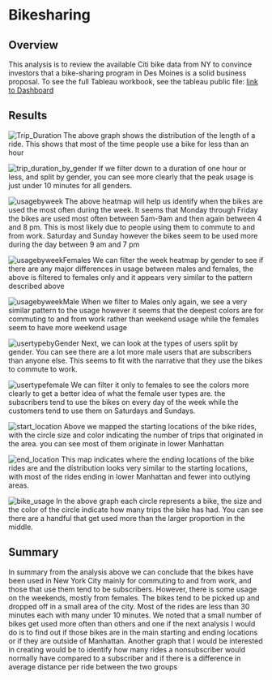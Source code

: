 # Bikesharing
## Overview
This analysis is to review the available Citi bike data from NY to convince investors that a bike-sharing program in Des Moines is a solid business proposal.
To see the full Tableau workbook, see the tableau public file:
[link to Dashboard](https://public.tableau.com/views/challenge_16416699793400/CitiBike?:language=en-US&publish=yes&:display_count=n&:origin=viz_share_link)


## Results
![Trip_Duration](https://github.com/Melberoni/bikesharing/blob/dee14818a895ca67f03b243f2aef0fd3ece0999d/Story/Durationof%20usage.png)
The above graph shows the distribution of the length of a ride. This shows that most of the time people use a bike for less than an hour

![trip_duration_by_gender](https://github.com/Melberoni/bikesharing/blob/dee14818a895ca67f03b243f2aef0fd3ece0999d/Story/duration%20of%20usage%20by%20gender%20under%201%20hour.png)
If we filter down to a duration of one hour or less, and split by gender, you can see more clearly that the peak usage is just under 10 minutes for all genders.

![usagebyweek](https://github.com/Melberoni/bikesharing/blob/dee14818a895ca67f03b243f2aef0fd3ece0999d/Story/weekly%20usage.png)
The above heatmap will help us identify when the bikes are used the most often during the week. It seems that Monday through Friday the bikes are used most often between 5am-9am and then again between 4 and 8 pm. This is most likely due to people using them to commute to and from work. Saturday and Sunday however the bikes seem to be used more during the day between 9 am and 7 pm

![usagebyweekFemales](https://github.com/Melberoni/bikesharing/blob/dee14818a895ca67f03b243f2aef0fd3ece0999d/Story/female_usage_week.png)
We can filter the week heatmap by gender to see if there are any major differences in usage between males and females, the above is filtered to females only and it appears very similar to the pattern described above

![usagebyweekMale](https://github.com/Melberoni/bikesharing/blob/dee14818a895ca67f03b243f2aef0fd3ece0999d/Story/male_usage_week.png)
When we filter to Males only again, we see a very similar pattern to the usage however it seems that the deepest colors are for commuting to and from work rather than weekend usage while the females seem to have more weekend usage

![usertypebyGender](https://github.com/Melberoni/bikesharing/blob/dee14818a895ca67f03b243f2aef0fd3ece0999d/Story/usertypes_by_gender.png)
Next, we can look at the types of users split by gender. You can see there are a lot more male users that are subscribers than anyone else. This seems to fit with the narrative that they use the bikes to commute to work.

![usertypefemale](https://github.com/Melberoni/bikesharing/blob/dee14818a895ca67f03b243f2aef0fd3ece0999d/Story/usertypes_female.png)
We can filter it only to females to see the colors more clearly to get a better idea of what the female user types are. the subscribers tend to use the bikes on every day of the week while the customers tend to use them on Saturdays and Sundays.

![start_location](https://github.com/Melberoni/bikesharing/blob/dee14818a895ca67f03b243f2aef0fd3ece0999d/Story/top_starting_locations.png)
Above we mapped the starting locations of the bike rides, with the circle size and color indicating the number of trips that originated in the area. you can see most of them originate in lower Manhattan 

![end_location](https://github.com/Melberoni/bikesharing/blob/dee14818a895ca67f03b243f2aef0fd3ece0999d/Story/top_ending_locations.png)
This map indicates where the ending locations of the bike rides are and the distribution looks very similar to the starting locations, with most of the rides ending in lower Manhattan and fewer into outlying areas.

![bike_usage](https://github.com/Melberoni/bikesharing/blob/dee14818a895ca67f03b243f2aef0fd3ece0999d/Story/bikes_by_number_of_trips.png)
In the above graph each circle represents a bike, the size and the color of the circle indicate how many trips the bike has had. You can see there are a handful that get used more than the larger proportion in the middle.

## Summary
In summary from the analysis above we can conclude that the bikes have been used in New York City mainly for commuting to and from work, and those that use them tend to be subscribers. However, there is some usage on the weekends, mostly from females. The bikes tend to be picked up and dropped off in a small area of the city. Most of the rides are less than 30 minutes each with many under 10 minutes. We noted that a small number of bikes get used more often than others and one if the next analysis I would do is to find out if those bikes are in the main starting and ending locations or if they are outside of Manhattan. Another graph that I would be interested in creating would be to identify how many rides a nonsubscriber would normally have compared to a subscriber and if there is a difference in average distance per ride between the two groups 

